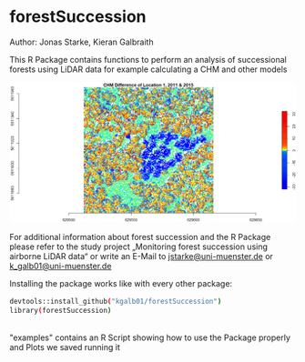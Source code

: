 # forestSuccession
Author: Jonas Starke, Kieran Galbraith 

This R Package contains functions to perform an analysis of successional forests using LiDAR data for example calculating a CHM and other models

![](examples/Location_1/chm_diff_T1_T2.png)

For additional information about forest succession and the R Package please refer to the study project „Monitoring forest succession using airborne LiDAR data“ or write an E-Mail to jstarke@uni-muenster.de or k_galb01@uni-muenster.de

Installing the package works like with every other package:
```bash
devtools::install_github("kgalb01/forestSuccession")
library(forestSuccession)
```
<br>
"examples" contains an R Script showing how to use the Package properly and Plots we saved running it
<br>
